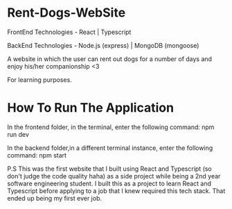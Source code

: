 # Rent-Dogs-WebSite
FrontEnd Technologies - React | Typescript

BackEnd Technologies - Node.js (express) | MongoDB (mongoose) 

A website in which the user can rent out dogs for a number of days and enjoy his/her companionship <3

For learning purposes. 

# How To Run The Application 
In the frontend folder, in the terminal, enter the following command: npm run dev

In the backend folder,in a different terminal instance, enter the following command: npm start

P.S This was the first website that I built using React and Typescript (so don't judge the code quality haha) as a side project while being a 2nd year software engineering student. I built this as a project to learn React and Typescript before applying to a job that I knew required this tech stack. That ended up being my first ever job. 
